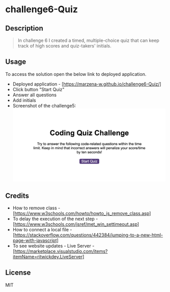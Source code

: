 # challenge6-Quiz

## Description 
> In challenge 6 I created a timed, multiple-choice quiz that can keep track of high scores and quiz-takers' initials. 


## Usage 
To access the solution open the below link to deployed application.
* Deployed application - [https://marzena-w.github.io/challenge6-Quiz/]
* Click button "Start Quiz"
* Answer all questions
* Add initials
* Screenshot of the challenge5:
![Screenshot](images/challenge6-quiz.png)


## Credits


* How to remove class - [https://www.w3schools.com/howto/howto_js_remove_class.asp]
* To delay the execution of the next step - [https://www.w3schools.com/jsref/met_win_settimeout.asp]
* How to connect a local file - [https://stackoverflow.com/questions/442384/jumping-to-a-new-html-page-with-javascript]
* To see website updates - Live Server - [https://marketplace.visualstudio.com/items?itemName=ritwickdey.LiveServer]


## License
MIT